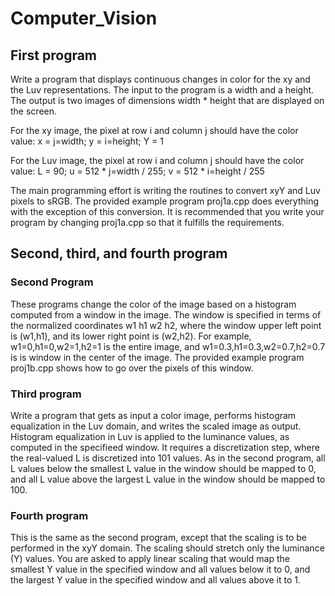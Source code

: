 # Computer_Vision
## First program

Write a program that displays continuous changes in color for the xy and the Luv representations. The input to the program is a width and
a height. The output is two images of dimensions width * height that are displayed on the screen.

For the xy image, the pixel at row i and column j should have the color value:
x = j=width; y = i=height; Y = 1

For the Luv image, the pixel at row i and column j should have the color value:
L = 90; u = 512 * j=width / 255; v = 512 * i=height / 255

The main programming effort is writing the routines to convert xyY and Luv pixels to sRGB. The provided
example program proj1a.cpp does everything with the exception of this conversion. It is recommended
that you write your program by changing proj1a.cpp so that it fulfills the requirements.

## Second, third, and fourth program

### Second Program

These programs change the color of the image based on a histogram computed from a window in the image. The window is specified in terms
of the normalized coordinates w1 h1 w2 h2, where the window upper left point is (w1,h1), and its lower right point is (w2,h2). For example,
w1=0,h1=0,w2=1,h2=1 is the entire image, and w1=0.3,h1=0.3,w2=0.7,h2=0.7 is is window in the center of the image. The provided example 
program proj1b.cpp shows how to go over the pixels of this window.

### Third program

Write a program that gets as input a color image, performs histogram equalization in the Luv domain, and writes the scaled image as output. Histogram equalization in Luv is applied to the luminance values, as
computed in the specifieed window. It requires a discretization step, where the real-valued L is discretized into 101 values. As in the
second program, all L values below the smallest L value in the window should be mapped to 0, and all L value above the largest L value
in the window should be mapped to 100.

### Fourth program

This is the same as the second program, except that the scaling is to be performed in the xyY domain. The scaling should stretch only the
luminance (Y) values. You are asked to apply linear scaling that would map the smallest Y value in the specified window and all values
below it to 0, and the largest Y value in the specified window and all values above it to 1.

